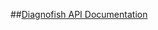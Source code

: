
##[Diagnofish API Documentation](https://github.com/christianwjy15](https://documenter.getpostman.com/view/21174179/2s9YkrZeBF)https://documenter.getpostman.com/view/21174179/2s9YkrZeBF)

